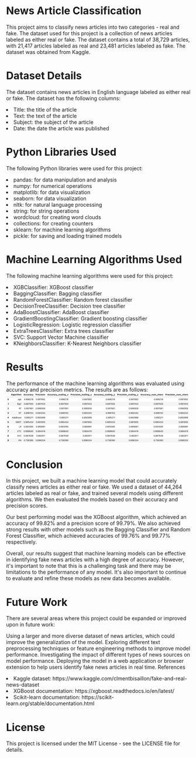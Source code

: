 # News Article Classification
This project aims to classify news articles into two categories - real and fake. The dataset used for this project is a collection of news articles labeled as either real or fake. The dataset contains a total of 38,729 articles, with 21,417 articles labeled as real and 23,481 articles labeled as fake. The dataset was obtained from Kaggle.

# Dataset Details
The dataset contains news articles in English language labeled as either real or fake. The dataset has the following columns:

<li> Title: the title of the article
<li> Text: the text of the article
<li> Subject: the subject of the article
<li> Date: the date the article was published

# Python Libraries Used
The following Python libraries were used for this project:

<li> pandas: for data manipulation and analysis
<li> numpy: for numerical operations
<li> matplotlib: for data visualization
<li> seaborn: for data visualization
<li> nltk: for natural language processing
<li> string: for string operations
<li> wordcloud: for creating word clouds
<li> collections: for creating counters
<li> sklearn: for machine learning algorithms
<li> pickle: for saving and loading trained models

# Machine Learning Algorithms Used
The following machine learning algorithms were used for this project:

<li> XGBClassifier: XGBoost classifier
<li> BaggingClassifier: Bagging classifier
<li> RandomForestClassifier: Random forest classifier
<li> DecisionTreeClassifier: Decision tree classifier
<li> AdaBoostClassifier: AdaBoost classifier
<li> GradientBoostingClassifier: Gradient boosting classifier
<li> LogisticRegression: Logistic regression classifier
<li> ExtraTreesClassifier: Extra trees classifier
<li> SVC: Support Vector Machine classifier
<li> KNeighborsClassifier: K-Nearest Neighbors classifier

# Results
The performance of the machine learning algorithms was evaluated using accuracy and precision metrics. The results are as follows:
![Results](NewsClassifierImage.png)


# Conclusion
In this project, we built a machine learning model that could accurately classify news articles as either real or fake. We used a dataset of 44,264 articles labeled as real or fake, and trained several models using different algorithms. We then evaluated the models based on their accuracy and precision scores.

Our best performing model was the XGBoost algorithm, which achieved an accuracy of 99.82% and a precision score of 99.79%. We also achieved strong results with other models such as the Bagging Classifier and Random Forest Classifier, which achieved accuracies of 99.76% and 99.77% respectively.

Overall, our results suggest that machine learning models can be effective in identifying fake news articles with a high degree of accuracy. However, it's important to note that this is a challenging task and there may be limitations to the performance of any model. It's also important to continue to evaluate and refine these models as new data becomes available.

# Future Work
There are several areas where this project could be expanded or improved upon in future work:

Using a larger and more diverse dataset of news articles, which could improve the generalization of the model.
Exploring different text preprocessing techniques or feature engineering methods to improve model performance.
Investigating the impact of different types of news sources on model performance.
Deploying the model in a web application or browser extension to help users identify fake news articles in real time.
References
<li> Kaggle dataset: https://www.kaggle.com/clmentbisaillon/fake-and-real-news-dataset
<li> XGBoost documentation: https://xgboost.readthedocs.io/en/latest/
<li> Scikit-learn documentation: https://scikit-learn.org/stable/documentation.html

# License
This project is licensed under the MIT License - see the LICENSE file for details.
